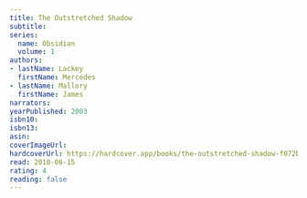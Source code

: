 ```yaml
---
title: The Outstretched Shadow
subtitle:
series:
  name: Obsidian
  volume: 1
authors:
- lastName: Lackey
  firstName: Mercedes
- lastName: Mallory
  firstName: James
narrators:
yearPublished: 2003
isbn10:
isbn13:
asin:
coverImageUrl: 
hardcoverUrl: https://hardcover.app/books/the-outstretched-shadow-f072b91b-1795-451a-b468-134a0f6b929f/editions/31273158
read: 2018-06-15
rating: 4
reading: false
---
```

